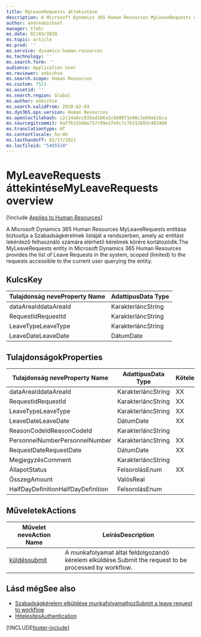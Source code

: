```yaml
---
title: MyLeaveRequests áttekintése
description: A Microsoft Dynamics 365 Human Resources MyLeaveRequests entitása biztosítja a Szabadságkérelmek listáját a rendszerben, amely az entitást lekérdező felhasználó számára elérhető kérelmek körére korlátozódik.
author: andreabichsel
manager: tfehr
ms.date: 02/03/2020
ms.topic: article
ms.prod: ''
ms.service: dynamics-human-resources
ms.technology: ''
ms.search.form: ''
audience: Application User
ms.reviewer: anbichse
ms.search.scope: Human Resources
ms.custom: 7521
ms.assetid: ''
ms.search.region: Global
ms.author: anbichse
ms.search.validFrom: 2020-02-03
ms.dyn365.ops.version: Human Resources
ms.openlocfilehash: c2c14a0cc935ad166a2c6600f1e96c3e09ab16ca
ms.sourcegitcommit: 6affb3316be757c99e1fe9c7c7b312b93c483408
ms.translationtype: HT
ms.contentlocale: hu-HU
ms.lasthandoff: 02/17/2021
ms.locfileid: "5465510"
---
```

# <a name="myleaverequests-overview"></a><span data-ttu-id="e8ab2-103">MyLeaveRequests áttekintése</span><span class="sxs-lookup"><span data-stu-id="e8ab2-103">MyLeaveRequests overview</span></span>

[!include [Applies to Human Resources](../includes/applies-to-hr.md)]

<span data-ttu-id="e8ab2-104">A Microsoft Dynamics 365 Human Resources MyLeaveRequests entitása biztosítja a Szabadságkérelmek listáját a rendszerben, amely az entitást lekérdező felhasználó számára elérhető kérelmek körére korlátozódik.</span><span class="sxs-lookup"><span data-stu-id="e8ab2-104">The MyLeaveRequests entity in Microsoft Dynamics 365 Human Resources provides the list of Leave Requests in the system, scoped (limited) to the requests accessible to the current user querying the entity.</span></span>

## <a name="key"></a><span data-ttu-id="e8ab2-105">Kulcs</span><span class="sxs-lookup"><span data-stu-id="e8ab2-105">Key</span></span>

  | <span data-ttu-id="e8ab2-106">Tulajdonság neve</span><span class="sxs-lookup"><span data-stu-id="e8ab2-106">Property Name</span></span> | <span data-ttu-id="e8ab2-107">Adattípus</span><span class="sxs-lookup"><span data-stu-id="e8ab2-107">Data Type</span></span> |
  |---------------|-----------|
  | <span data-ttu-id="e8ab2-108">dataAreaId</span><span class="sxs-lookup"><span data-stu-id="e8ab2-108">dataAreaId</span></span>    | <span data-ttu-id="e8ab2-109">Karakterlánc</span><span class="sxs-lookup"><span data-stu-id="e8ab2-109">String</span></span>    |
  | <span data-ttu-id="e8ab2-110">RequestId</span><span class="sxs-lookup"><span data-stu-id="e8ab2-110">RequestId</span></span>     | <span data-ttu-id="e8ab2-111">Karakterlánc</span><span class="sxs-lookup"><span data-stu-id="e8ab2-111">String</span></span>    |
  | <span data-ttu-id="e8ab2-112">LeaveType</span><span class="sxs-lookup"><span data-stu-id="e8ab2-112">LeaveType</span></span>     | <span data-ttu-id="e8ab2-113">Karakterlánc</span><span class="sxs-lookup"><span data-stu-id="e8ab2-113">String</span></span>    |
  | <span data-ttu-id="e8ab2-114">LeaveDate</span><span class="sxs-lookup"><span data-stu-id="e8ab2-114">LeaveDate</span></span>     | <span data-ttu-id="e8ab2-115">Dátum</span><span class="sxs-lookup"><span data-stu-id="e8ab2-115">Date</span></span>      |
  
## <a name="properties"></a><span data-ttu-id="e8ab2-116">Tulajdonságok</span><span class="sxs-lookup"><span data-stu-id="e8ab2-116">Properties</span></span>

  | <span data-ttu-id="e8ab2-117">Tulajdonság neve</span><span class="sxs-lookup"><span data-stu-id="e8ab2-117">Property Name</span></span>     | <span data-ttu-id="e8ab2-118">Adattípus</span><span class="sxs-lookup"><span data-stu-id="e8ab2-118">Data Type</span></span> | <span data-ttu-id="e8ab2-119">Kötelező</span><span class="sxs-lookup"><span data-stu-id="e8ab2-119">Required</span></span> |
  |-------------------|-----------|----------|
  | <span data-ttu-id="e8ab2-120">dataAreaId</span><span class="sxs-lookup"><span data-stu-id="e8ab2-120">dataAreaId</span></span>        | <span data-ttu-id="e8ab2-121">Karakterlánc</span><span class="sxs-lookup"><span data-stu-id="e8ab2-121">String</span></span>    | <span data-ttu-id="e8ab2-122">X</span><span class="sxs-lookup"><span data-stu-id="e8ab2-122">X</span></span>        |
  | <span data-ttu-id="e8ab2-123">RequestId</span><span class="sxs-lookup"><span data-stu-id="e8ab2-123">RequestId</span></span>         | <span data-ttu-id="e8ab2-124">Karakterlánc</span><span class="sxs-lookup"><span data-stu-id="e8ab2-124">String</span></span>    | <span data-ttu-id="e8ab2-125">X</span><span class="sxs-lookup"><span data-stu-id="e8ab2-125">X</span></span>        |
  | <span data-ttu-id="e8ab2-126">LeaveType</span><span class="sxs-lookup"><span data-stu-id="e8ab2-126">LeaveType</span></span>         | <span data-ttu-id="e8ab2-127">Karakterlánc</span><span class="sxs-lookup"><span data-stu-id="e8ab2-127">String</span></span>    | <span data-ttu-id="e8ab2-128">X</span><span class="sxs-lookup"><span data-stu-id="e8ab2-128">X</span></span>        |
  | <span data-ttu-id="e8ab2-129">LeaveDate</span><span class="sxs-lookup"><span data-stu-id="e8ab2-129">LeaveDate</span></span>         | <span data-ttu-id="e8ab2-130">Dátum</span><span class="sxs-lookup"><span data-stu-id="e8ab2-130">Date</span></span>      | <span data-ttu-id="e8ab2-131">X</span><span class="sxs-lookup"><span data-stu-id="e8ab2-131">X</span></span>        |
  | <span data-ttu-id="e8ab2-132">ReasonCodeId</span><span class="sxs-lookup"><span data-stu-id="e8ab2-132">ReasonCodeId</span></span>      | <span data-ttu-id="e8ab2-133">Karakterlánc</span><span class="sxs-lookup"><span data-stu-id="e8ab2-133">String</span></span>    |          |
  | <span data-ttu-id="e8ab2-134">PersonnelNumber</span><span class="sxs-lookup"><span data-stu-id="e8ab2-134">PersonnelNumber</span></span>   | <span data-ttu-id="e8ab2-135">Karakterlánc</span><span class="sxs-lookup"><span data-stu-id="e8ab2-135">String</span></span>    | <span data-ttu-id="e8ab2-136">X</span><span class="sxs-lookup"><span data-stu-id="e8ab2-136">X</span></span>        |
  | <span data-ttu-id="e8ab2-137">RequestDate</span><span class="sxs-lookup"><span data-stu-id="e8ab2-137">RequestDate</span></span>       | <span data-ttu-id="e8ab2-138">Dátum</span><span class="sxs-lookup"><span data-stu-id="e8ab2-138">Date</span></span>      | <span data-ttu-id="e8ab2-139">X</span><span class="sxs-lookup"><span data-stu-id="e8ab2-139">X</span></span>        |
  | <span data-ttu-id="e8ab2-140">Megjegyzés</span><span class="sxs-lookup"><span data-stu-id="e8ab2-140">Comment</span></span>           | <span data-ttu-id="e8ab2-141">Karakterlánc</span><span class="sxs-lookup"><span data-stu-id="e8ab2-141">String</span></span>    |          |
  | <span data-ttu-id="e8ab2-142">Állapot</span><span class="sxs-lookup"><span data-stu-id="e8ab2-142">Status</span></span>            | <span data-ttu-id="e8ab2-143">Felsorolás</span><span class="sxs-lookup"><span data-stu-id="e8ab2-143">Enum</span></span>      | <span data-ttu-id="e8ab2-144">X</span><span class="sxs-lookup"><span data-stu-id="e8ab2-144">X</span></span>        |
  | <span data-ttu-id="e8ab2-145">Összeg</span><span class="sxs-lookup"><span data-stu-id="e8ab2-145">Amount</span></span>            | <span data-ttu-id="e8ab2-146">Valós</span><span class="sxs-lookup"><span data-stu-id="e8ab2-146">Real</span></span>      |          |
  | <span data-ttu-id="e8ab2-147">HalfDayDefinition</span><span class="sxs-lookup"><span data-stu-id="e8ab2-147">HalfDayDefinition</span></span> | <span data-ttu-id="e8ab2-148">Felsorolás</span><span class="sxs-lookup"><span data-stu-id="e8ab2-148">Enum</span></span>      |          |

## <a name="actions"></a><span data-ttu-id="e8ab2-149">Műveletek</span><span class="sxs-lookup"><span data-stu-id="e8ab2-149">Actions</span></span>

 | <span data-ttu-id="e8ab2-150">Művelet neve</span><span class="sxs-lookup"><span data-stu-id="e8ab2-150">Action Name</span></span>                               | <span data-ttu-id="e8ab2-151">Leírás</span><span class="sxs-lookup"><span data-stu-id="e8ab2-151">Description</span></span>                                     |
 |-------------------------------------------|-------------------------------------------------|
 | [<span data-ttu-id="e8ab2-152">küldés</span><span class="sxs-lookup"><span data-stu-id="e8ab2-152">submit</span></span>](hr-developer-api-myleaverequests-submit.md)   | <span data-ttu-id="e8ab2-153">A munkafolyamat által feldolgozandó kérelem elküldése.</span><span class="sxs-lookup"><span data-stu-id="e8ab2-153">Submit the request to be processed by workflow.</span></span> |

## <a name="see-also"></a><span data-ttu-id="e8ab2-154">Lásd még</span><span class="sxs-lookup"><span data-stu-id="e8ab2-154">See also</span></span>

- [<span data-ttu-id="e8ab2-155">Szabadságkérelem elküldése munkafolyamathoz</span><span class="sxs-lookup"><span data-stu-id="e8ab2-155">Submit a leave request to workflow</span></span>](hr-developer-api-myleaverequests-submit.md)
- [<span data-ttu-id="e8ab2-156">Hitelesítés</span><span class="sxs-lookup"><span data-stu-id="e8ab2-156">Authentication</span></span>](hr-developer-api-authentication.md)

[!INCLUDE[footer-include](../includes/footer-banner.md)]